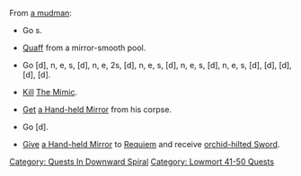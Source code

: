 From [a mudman](Mudman.md "wikilink"):

-   Go s.

<!-- -->

-   [Quaff](Quaff.md "wikilink") from a mirror-smooth pool.

<!-- -->

-   Go \[d\], n, e, s, \[d\], n, e, 2s, \[d\], n, e, s, \[d\], n, e, s,
    \[d\], n, e, s, \[d\], \[d\], \[d\], \[d\], \[d\].

<!-- -->

-   [Kill](Kill.md "wikilink") [The Mimic](Mimic.md "wikilink").

<!-- -->

-   [Get](Get.md "wikilink") [a Hand-held
    Mirror](Hand-Held_Mirror.md "wikilink") from his corpse.

<!-- -->

-   Go \[d\].

<!-- -->

-   [Give](Give.md "wikilink") [a Hand-held
    Mirror](Hand-Held_Mirror.md "wikilink") to
    [Requiem](Requiem_(mob).md "wikilink") and receive [orchid-hilted
    Sword](Orchid-Hilted_Sword.md "wikilink").

[Category: Quests In Downward
Spiral](Category:_Quests_In_Downward_Spiral "wikilink") [Category:
Lowmort 41-50 Quests](Category:_Lowmort_41-50_Quests "wikilink")

